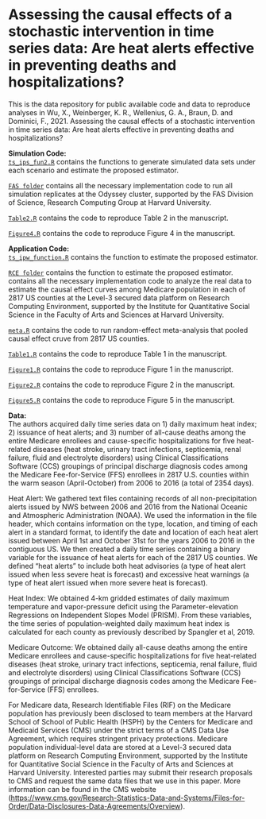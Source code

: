 # Assessing the causal effects of a stochastic intervention in time series data: Are heat alerts effective in preventing deaths and hospitalizations?
This is the data repository for public available code and data to reproduce analyses in Wu, X., Weinberger, K. R., Wellenius, G. A., Braun, D. and Dominici, F., 2021. Assessing the causal effects of a stochastic intervention in time series data: Are heat alerts effective in preventing deaths and hospitalizations?

<b>Simulation Code: </b><br>
[`ts_ips_fun2.R`](https://github.com/wxwx1993/TS_Incremental/blob/main/Simulation/ts_ips_fun2.R) contains the functions to generate simulated data sets under each scenario and estimate the proposed estimator.

[`FAS folder`](https://github.com/wxwx1993/TS_Incremental/tree/main/Simulation/FAS) contains all the necessary implementation code to run all simulation replicates at the Odyssey cluster, supported by the FAS Division of Science, Research Computing Group at Harvard University.

[`Table2.R`](https://github.com/wxwx1993/TS_Incremental/blob/main/Simulation/Table2.R) contains the code to reproduce Table 2 in the manuscript.

[`Figure4.R`](https://github.com/wxwx1993/TS_Incremental/blob/main/Simulation/Figure4.R) contains the code to reproduce Figure 4 in the manuscript.

<b>Application Code: </b><br>
[`ts_ipw_function.R`](https://github.com/wxwx1993/TS_Incremental/blob/main/Application/ts_ipw_function.R) contains the function to estimate the proposed estimator.

[`RCE folder`](https://github.com/wxwx1993/TS_Incremental/blob/main/Application/RCE) contains the function to estimate the proposed estimator. contains all the necessary implementation code to analyze the real data to estimate the causal effect curves among Medicare population in each of 2817 US counties at the Level-3 secured data platform on Research Computing Environment, supported by the Institute for Quantitative Social Science in the Faculty of Arts and Sciences at Harvard University.

[`meta.R`](https://github.com/wxwx1993/TS_Incremental/blob/main/Application/meta.R) contains the code to run random-effect meta-analysis that pooled causal effect cruve from 2817 US counties.

[`Table1.R`](https://github.com/wxwx1993/TS_Incremental/blob/main/Application/Table1.R) contains the code to reproduce Table 1 in the manuscript.

[`Figure1.R`](https://github.com/wxwx1993/TS_Incremental/blob/main/Application/Figure1.R) contains the code to reproduce Figure 1 in the manuscript.

[`Figure2.R`](https://github.com/wxwx1993/TS_Incremental/blob/main/Application/Figure2.R) contains the code to reproduce Figure 2 in the manuscript.

[`Figure5.R`](https://github.com/wxwx1993/TS_Incremental/blob/main/Application/Figure5.R) contains the code to reproduce Figure 5 in the manuscript.


<b>Data: </b><br>
The authors acquired daily time series data on 1) daily maximum heat index; 2) issuance of heat alerts; and 3) number of all-cause deaths among the entire Medicare enrollees and cause-specific hospitalizations for five heat-related diseases (heat stroke, urinary tract infections, septicemia, renal failure, fluid and electrolyte disorders) using Clinical Classifications Software (CCS) groupings of principal discharge diagnosis codes among the Medicare Fee-for-Service (FFS) enrollees in 2817 U.S. counties within the warm season (April-October) from 2006 to 2016 (a total of 2354 days).

Heat Alert: We gathered text files containing records of all non-precipitation alerts issued by NWS between 2006 and 2016 from the National Oceanic and Atmospheric Administration (NOAA). We used the information in the file header, which contains information on the type, location, and timing of each alert in a standard format, to identify the date and location of each heat alert issued between April 1st and October 31st for the years 2006 to 2016 in the contiguous US. We then created a daily time series containing a binary variable for the issuance of heat alerts for each of the 2817 US counties. We defined “heat alerts” to include both heat advisories (a type of heat alert issued when less severe heat is forecast) and excessive heat warnings (a type of heat alert issued when more severe heat is forecast).

Heat Index: We obtained 4-km gridded estimates of daily maximum temperature and vapor-pressure deficit using the Parameter-elevation Regressions on Independent Slopes Model (PRISM). From these variables, the time series of population-weighted daily maximum heat index is calculated for each county as previously described by Spangler et al, 2019. 

Medicare Outcome: We obtained daily all-cause deaths among the entire Medicare enrollees and cause-specific hospitalizations for five heat-related diseases (heat stroke, urinary tract infections, septicemia, renal failure, fluid and electrolyte disorders) using Clinical Classifications Software (CCS) groupings of principal discharge diagnosis codes among the Medicare Fee-for-Service (FFS) enrollees.

For Medicare data, Research Identifiable Files (RIF) on the Medicare population has previously been disclosed to team members at the Harvard School of School of Public Health (HSPH) by the Centers for Medicare and Medicaid Services (CMS) under the strict terms of a CMS Data Use Agreement, which requires stringent privacy protections. Medicare population individual-level data are stored at a Level-3 secured data platform on Research Computing Environment, supported by the Institute for Quantitative Social Science in the Faculty of Arts and Sciences at Harvard University. Interested parties may submit their research proposals to CMS and request the same data files that we use in this paper. More information can be found in the CMS website (https://www.cms.gov/Research-Statistics-Data-and-Systems/Files-for-Order/Data-Disclosures-Data-Agreements/Overview).
